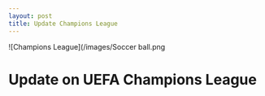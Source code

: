 ```yaml
---
layout: post
title: Update Champions League
---
```


![Champions League](/images/Soccer ball.png

# Update on UEFA Champions League


